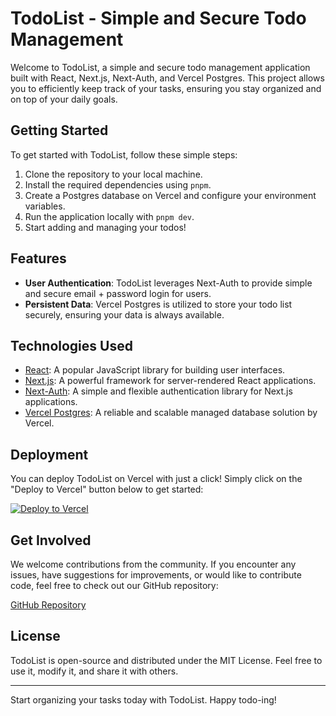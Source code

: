 # TodoList - Simple and Secure Todo Management

Welcome to TodoList, a simple and secure todo management application built with React, Next.js, Next-Auth, and Vercel Postgres. This project allows you to efficiently keep track of your tasks, ensuring you stay organized and on top of your daily goals.

## Getting Started

To get started with TodoList, follow these simple steps:

1. Clone the repository to your local machine.
2. Install the required dependencies using `pnpm`.
3. Create a Postgres database on Vercel and configure your environment variables.
4. Run the application locally with `pnpm dev`.
5. Start adding and managing your todos!

## Features

- **User Authentication**: TodoList leverages Next-Auth to provide simple and secure email + password login for users.
- **Persistent Data**: Vercel Postgres is utilized to store your todo list securely, ensuring your data is always available.

## Technologies Used

- [React](https://reactjs.org/): A popular JavaScript library for building user interfaces.
- [Next.js](https://nextjs.org/): A powerful framework for server-rendered React applications.
- [Next-Auth](https://next-auth.js.org/): A simple and flexible authentication library for Next.js applications.
- [Vercel Postgres](https://vercel.com/postgres): A reliable and scalable managed database solution by Vercel.

## Deployment

You can deploy TodoList on Vercel with just a click! Simply click on the "Deploy to Vercel" button below to get started:

[![Deploy to Vercel](https://vercel.com/button)](https://vercel.com/new/clone?repository-url=https://github.com/AnsonZnl/react-nextjs-todolist)

## Get Involved

We welcome contributions from the community. If you encounter any issues, have suggestions for improvements, or would like to contribute code, feel free to check out our GitHub repository:

[GitHub Repository](https://github.com/AnsonZnl/react-nextjs-todolist)

## License

TodoList is open-source and distributed under the MIT License. Feel free to use it, modify it, and share it with others.

---

Start organizing your tasks today with TodoList. Happy todo-ing!
